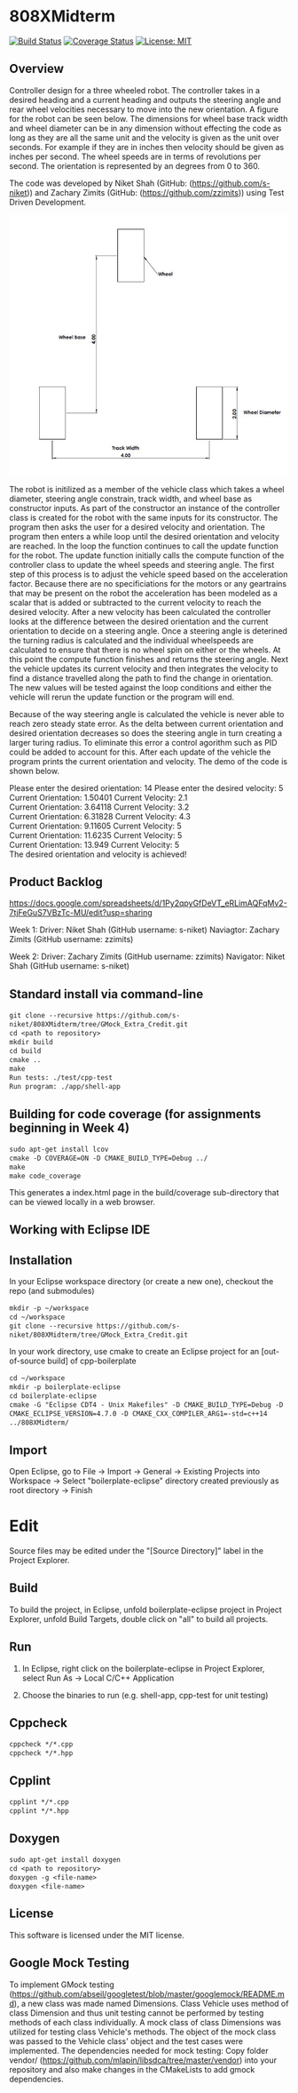 # 808XMidterm
[![Build Status](https://travis-ci.com/zzimits/808XMidterm.svg?branch=master)](https://travis-ci.com/zzimits/808XMidterm)
[![Coverage Status](https://coveralls.io/repos/github/zzimits/808XMidterm/badge.svg?branch=master)](https://coveralls.io/github/zzimits/808XMidterm?branch=master)
[![License: MIT](https://img.shields.io/badge/License-MIT-red.svg)](https://opensource.org/licenses/MIT)


## Overview

Controller design for a three wheeled robot. The controller takes in a desired heading and a current heading and outputs the steering angle and rear wheel velocities necessary to move into the new orientation. A figure for the robot can be seen below. The dimensions for wheel base track width and wheel diameter can be in any dimension without effecting the code as long as they are all the same unit and the velocity is given as the unit over seconds. For example if they are in inches then velocity should be given as inches per second. The wheel speeds are in terms of revolutions per second. The orientation is represented by an degrees from 0 to 360. 

The code was developed by Niket Shah (GitHub: (https://github.com/s-niket)) and Zachary Zimits (GitHub: (https://github.com/zzimits)) using Test Driven Development. 

 ![](images/diagram.JPG "Figure 1: Robot Diagram")

The robot is initilized as a member of the vehicle class which takes a wheel diameter, steering angle constrain, track width, and wheel base as constructor inputs. As part of the constructor an instance of the controller class is created for the robot with the same inputs for its constructor. The program then asks the user for a desired velocity and orientation. The program then enters a while loop until the desired orientation and velocity are reached. In the loop the function continues to call the update function for the robot. The update function initially calls the compute function of the controller class to update the wheel speeds and steering angle. The first step of this process is to adjust the vehicle speed based on the acceleration factor. Because there are no specificiations for the motors or any geartrains that may be present on the robot the acceleration has been modeled as a scalar that is added or subtracted to the current velocity to reach the desired velocity. After a new velocity has been calculated the controller looks at the difference between the desired orientation and the current orientation to decide on a steering angle. Once a steering angle is deterined the turning radius is calculated and the individual wheelspeeds are calculated to ensure that there is no wheel spin on either or the wheels. At this point the compute function finishes and returns the steering angle. Next the vehicle updates its current velocity and then integrates the velocity to find a distance travelled along the path to find the change in orientation. The new values will be tested against the loop conditions and either the vehicle will rerun the update function or the program will end.

Because of the way steering angle is calculated the vehicle is never able to reach zero steady state error. As the delta between current orientation and desired orientation decreases so does the steering angle in turn creating a larger turing radius. To eliminate this error a control agorithm such as PID could be added to account for this. After each update of the vehicle the program prints the current orientation and velocity. The demo of the code is shown below.

Please enter the desired orientation: 14
Please enter the desired velocity: 5 <br />
Current Orientation: 1.50401 Current Velocity: 2.1 <br />
Current Orientation: 3.64118 Current Velocity: 3.2 <br />
Current Orientation: 6.31828 Current Velocity: 4.3 <br />
Current Orientation: 9.11605 Current Velocity: 5 <br />
Current Orientation: 11.6235 Current Velocity: 5 <br />
Current Orientation: 13.949 Current Velocity: 5 <br />
The desired orientation and velocity is achieved!

## Product Backlog
https://docs.google.com/spreadsheets/d/1Py2qpyGfDeVT_eRLimAQFqMv2-7tjFeGuS7VBzTc-MU/edit?usp=sharing

Week 1:
Driver: Niket Shah (GitHub username: s-niket)
Naviagtor: Zachary Zimits (GitHub username: zzimits)

Week 2:
Driver: Zachary Zimits (GitHub username: zzimits)
Navigator: Niket Shah (GitHub username: s-niket)

## Standard install via command-line
```
git clone --recursive https://github.com/s-niket/808XMidterm/tree/GMock_Extra_Credit.git
cd <path to repository>
mkdir build
cd build
cmake ..
make
Run tests: ./test/cpp-test
Run program: ./app/shell-app
```

## Building for code coverage (for assignments beginning in Week 4)
```
sudo apt-get install lcov
cmake -D COVERAGE=ON -D CMAKE_BUILD_TYPE=Debug ../
make
make code_coverage
```
This generates a index.html page in the build/coverage sub-directory that can be viewed locally in a web browser.

## Working with Eclipse IDE ##

## Installation

In your Eclipse workspace directory (or create a new one), checkout the repo (and submodules)
```
mkdir -p ~/workspace
cd ~/workspace
git clone --recursive https://github.com/s-niket/808XMidterm/tree/GMock_Extra_Credit.git
```

In your work directory, use cmake to create an Eclipse project for an [out-of-source build] of cpp-boilerplate

```
cd ~/workspace
mkdir -p boilerplate-eclipse
cd boilerplate-eclipse
cmake -G "Eclipse CDT4 - Unix Makefiles" -D CMAKE_BUILD_TYPE=Debug -D CMAKE_ECLIPSE_VERSION=4.7.0 -D CMAKE_CXX_COMPILER_ARG1=-std=c++14 ../808XMidterm/
```

## Import

Open Eclipse, go to File -> Import -> General -> Existing Projects into Workspace -> 
Select "boilerplate-eclipse" directory created previously as root directory -> Finish

# Edit

Source files may be edited under the "[Source Directory]" label in the Project Explorer.


## Build

To build the project, in Eclipse, unfold boilerplate-eclipse project in Project Explorer,
unfold Build Targets, double click on "all" to build all projects.

## Run

1. In Eclipse, right click on the boilerplate-eclipse in Project Explorer,
select Run As -> Local C/C++ Application

2. Choose the binaries to run (e.g. shell-app, cpp-test for unit testing)

## Cppcheck
```
cppcheck */*.cpp
cppcheck */*.hpp
```
## Cpplint

```
cpplint */*.cpp
cpplint */*.hpp
```

## Doxygen
```
sudo apt-get install doxygen
cd <path to repository>
doxygen -g <file-name>
doxygen <file-name>
```

## License

This software is licensed under the MIT license.

## Google Mock Testing

To implement GMock testing (https://github.com/abseil/googletest/blob/master/googlemock/README.md), a new class was made named Dimensions. Class Vehicle uses method of class Dimension and thus unit testing cannot be performed by testing methods of each class individually. A mock class of class Dimensions was utilized for testing class Vehicle's methods. The object of the mock class was passed to the Vehicle class' object and the test cases were implemented. The dependencies needed for mock testing: Copy folder vendor/ (https://github.com/mlapin/libsdca/tree/master/vendor) into your repository and also make changes in the CMakeLists to add gmock dependencies. 
